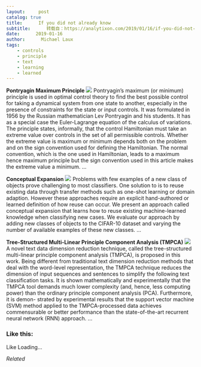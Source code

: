 ```yaml
---
layout:     post
catalog: true
title:      If you did not already know
subtitle:      转载自：https://analytixon.com/2019/01/16/if-you-did-not-already-know-610/
date:      2019-01-16
author:      Michael Laux
tags:
    - controls
    - principle
    - text
    - learning
    - learned
---
```


**Pontryagin Maximum Principle** ![](https://analytixon.files.wordpress.com/2015/01/google.png?w=529)
Pontryagin’s maximum (or minimum) principle is used in optimal control theory to find the best possible control for taking a dynamical system from one state to another, especially in the presence of constraints for the state or input controls. It was formulated in 1956 by the Russian mathematician Lev Pontryagin and his students. It has as a special case the Euler-Lagrange equation of the calculus of variations. The principle states, informally, that the control Hamiltonian must take an extreme value over controls in the set of all permissible controls. Whether the extreme value is maximum or minimum depends both on the problem and on the sign convention used for defining the Hamiltonian. The normal convention, which is the one used in Hamiltonian, leads to a maximum hence maximum principle but the sign convention used in this article makes the extreme value a minimum. … 

**Conceptual Expansion** ![](https://analytixon.files.wordpress.com/2015/01/google.png?w=529)
Problems with few examples of a new class of objects prove challenging to most classifiers. One solution to is to reuse existing data through transfer methods such as one-shot learning or domain adaption. However these approaches require an explicit hand-authored or learned definition of how reuse can occur. We present an approach called conceptual expansion that learns how to reuse existing machine-learned knowledge when classifying new cases. We evaluate our approach by adding new classes of objects to the CIFAR-10 dataset and varying the number of available examples of these new classes. … 

**Tree-Structured Multi-Linear Principle Component Analysis (TMPCA)** ![](https://analytixon.files.wordpress.com/2015/01/google.png?w=529)
A novel text data dimension reduction technique, called the tree-structured multi-linear principle component analysis (TMPCA), is proposed in this work. Being different from traditional text dimension reduction methods that deal with the word-level representation, the TMPCA technique reduces the dimension of input sequences and sentences to simplify the following text classification tasks. It is shown mathematically and experimentally that the TMPCA tool demands much lower complexity (and, hence, less computing power) than the ordinary principle component analysis (PCA). Furthermore, it is demon- strated by experimental results that the support vector machine (SVM) method applied to the TMPCA-processed data achieves commensurable or better performance than the state-of-the-art recurrent neural network (RNN) approach. … 





### Like this:

Like Loading...


*Related*

